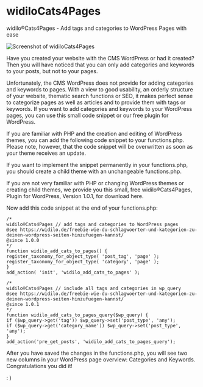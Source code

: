 # widiloCats4Pages
widilo®Cats4Pages - Add tags and categories to WordPress Pages with ease

![Screenshot of widiloCats4Pages](https://github.com/widilo/widiloCats4Pages/widiloCats4Pages-Screenshot.png)

Have you created your website with the CMS WordPress or had it created? Then you will have noticed that you can only add categories and keywords to your posts, but not to your pages.

Unfortunately, the CMS WordPress does not provide for adding categories and keywords to pages. With a view to good usability, an orderly structure of your website, thematic search functions or SEO, it makes perfect sense to categorize pages as well as articles and to provide them with tags or keywords.
If you want to add categories and keywords to your WordPress pages, you can use this small code snippet or our free plugin for WordPress.

If you are familiar with PHP and the creation and editing of WordPress themes, you can add the following code snippet to your functions.php. Please note, however, that the code snippet will be overwritten as soon as your theme receives an update.

If you want to implement the snippet permanently in your functions.php, you should create a child theme with an unchangeable functions.php.

If you are not very familiar with PHP or changing WordPress themes or creating child themes, we provide you this small, free widilo®Cats4Pages, Plugin for WordPress, Version 1.0.1, for download here. 

Now add this code snippet at the end of your functions.php:

```
/*
widilo®Cats4Pages // add tags and categories to WordPress pages
@see https://widilo.de/freebie-wie-du-schlagwoerter-und-kategorien-zu-deinen-wordpress-seiten-hinzufuegen-kannst/
@since 1.0.0
*/
function widilo_add_cats_to_pages() {
register_taxonomy_for_object_type( 'post_tag', 'page' );
register_taxonomy_for_object_type( 'category', 'page' );
}
add_action( 'init', 'widilo_add_cats_to_pages' );

/*
widilo®Cats4Pages // include all tags and categories in wp_query
@see https://widilo.de/freebie-wie-du-schlagwoerter-und-kategorien-zu-deinen-wordpress-seiten-hinzufuegen-kannst/
@since 1.0.1
*/
function widilo_add_cats_to_pages_query($wp_query) {
if ($wp_query->get('tag')) $wp_query->set('post_type', 'any');
if ($wp_query->get('category_name')) $wp_query->set('post_type', 'any');
}
add_action('pre_get_posts', 'widilo_add_cats_to_pages_query');
```
After you have saved the changes in the functions.php, you will see two new columns in your WordPress page overview: Categories and Keywords. Congratulations you did it!

: )
